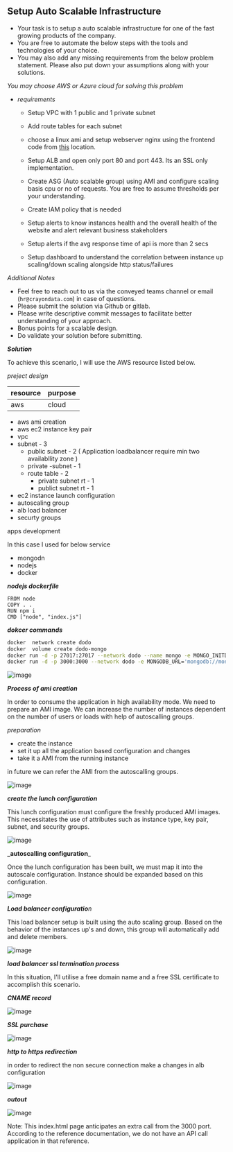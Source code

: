 ## Setup Auto Scalable Infrastructure

* Your task is to setup a auto scalable infrastructure for one of the fast growing products of the company. 
* You are free to automate the below steps with the tools and technologies of your choice.
* You may also add any missing requirements from the below problem statement. Please also put down your assumptions along with your solutions.

_You may choose AWS or Azure cloud for solving this problem_

* _requirements_

  - Setup VPC with 1 public and 1 private subnet

  - Add route tables for each subnet

  - choose a linux ami and setup webserver nginx using the frontend code from [this](https://github.com/feedmepos/devops-take-home-assignment/tree/main/frontend) location.

  - Setup ALB and open only port 80 and port 443. Its an SSL only implementation.

  - Create ASG (Auto scalable group) using AMI and configure scaling basis cpu or no of requests. You are free to assume thresholds per your understanding.

  - Create IAM policy that is needed
  - Setup alerts to know instances health and the overall health of the website and alert relevant business stakeholders
  - Setup alerts if the avg response time of api is more than 2 secs
  - Setup dashboard to understand the correlation between instance up scaling/down scaling alongside http status/failures

_Additional Notes_

* Feel free to reach out to us via the conveyed teams channel or email (`hr@crayondata.com`) in case of questions.
* Please submit the solution via Github or gitlab.
* Please write descriptive commit messages to facilitate better understanding of your approach.
* Bonus points for a scalable design.
* Do validate your solution before submitting.


_**Solution**_

To achieve this scenario, I will use the AWS resource listed below.

_preject design_

|resource|purpose|
|---|---|
|aws| cloud|

* aws ami creation
* aws ec2 instance key pair
* vpc
* subnet - 3
    * public subnet   - 2 ( Application loadbalancer require min two availabllity zone )
    * private -subnet - 1
    * route table     - 2
      * private subnet rt - 1
      * publict subnet rt - 1
* ec2 instance launch configuration
* autoscaling group
* alb load balancer
* securty groups

apps development

In this case I used for below service

* mongodn
* nodejs
* docker

_**nodejs dockerfile**_

```Dckerfile
FROM node
COPY . .
RUN npm i
CMD ["node", "index.js"]
```

_**dokcer commands**_

```bash
docker  network create dodo
docker  volume create dodo-mongo
docker run -d -p 27017:27017 --network dodo --name mongo -e MONGO_INITDB_ROOT_USERNAME=mongo -e MONGO_INITDB_ROOT_PASSWORD=secret mongo
docker run -d -p 3000:3000 --network dodo -e MONGODB_URL='mongodb://mongo:secret@mongo:27017' --name api f409ed488d2b
```

![image](https://user-images.githubusercontent.com/106981219/172350473-24d1feb5-a047-4389-82bd-094f322f8855.png)


_**Process of ami creation**_

In order to consume the application in high availability mode. We need to prepare an AMI image. We can increase the number of instances dependent on the number of users or loads with help of autoscalling groups.

_preparation_

* create the instance
* set it up all the application based configuration and changes
* take it a AMI from the running instance

in future we can refer the AMI from the autoscalling groups.

![image](https://user-images.githubusercontent.com/106981219/172328135-5b2ea40a-949f-4cf8-a80d-c0d7d3621748.png)


_**create the lunch configuration**_

This lunch configuration must configure the freshly produced AMI images. This necessitates the use of attributes such as instance type, key pair, subnet, and security groups. 

![image](https://user-images.githubusercontent.com/106981219/172328204-2f965aff-105a-463d-8ffc-465f65f15626.png)


**_autoscalling configuration**_

Once the lunch configuration has been built, we must map it into the autoscale configuration. Instance should be expanded based on this configuration.

![image](https://user-images.githubusercontent.com/106981219/172328374-6b7a4cbf-023f-44a4-807d-3d050ca0277b.png)


_**Load balancer configuratio**n_

This load balancer setup is built using the auto scaling group. Based on the behavior of the instances up's and down, this group will automatically add and delete members.

![image](https://user-images.githubusercontent.com/106981219/172329010-6c11b059-05b6-4ef4-8503-cf7f40ea2a92.png)


_**load balancer ssl termination process**_

In this situation, I'll utilise a free domain name and a free SSL certificate to accomplish this scenario.

_**CNAME record**_

![image](https://user-images.githubusercontent.com/106981219/172333276-8c8f36cf-f273-40a7-8e7a-03b14970d982.png)

_**SSL purchase**_

![image](https://user-images.githubusercontent.com/106981219/172335875-8e042fff-a142-460d-86fd-8f8f9bbd75ba.png)

_**http to https redirection**_

in order to redirect the non secure connection make a changes in alb configuration

![image](https://user-images.githubusercontent.com/106981219/172335219-1b2e1f9b-0e8b-4d5a-86c3-86e4747843b0.png)


_**outout**_

![image](https://user-images.githubusercontent.com/106981219/172335118-6095944e-1a76-4a4c-8679-1a0300c0051f.png)

 
 
 Note: This index.html page anticipates an extra call from the 3000 port. According to the reference documentation, we do not have an API call application in that reference.
  
